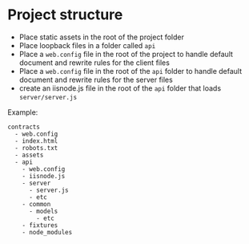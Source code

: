 # Project structure

- Place static assets in the root of the project folder
- Place loopback files in a folder called `api`
- Place a `web.config` file in the root of the project to handle default document and rewrite rules for the client files
- Place a `web.config` file in the root of the `api` folder to handle default document and rewrite rules for the server files
- create an iisnode.js file in the root of the `api` folder that loads `server/server.js`

Example:
```
contracts
  - web.config
  - index.html
  - robots.txt
  - assets
  - api
    - web.config
    - iisnode.js
    - server
      - server.js
      - etc
    - common
      - models
        - etc
    - fixtures
    - node_modules
```
